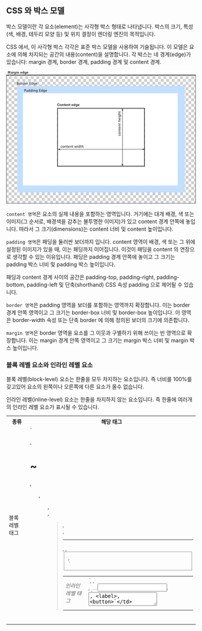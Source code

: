 ## CSS 와 박스 모델

박스 모델이란 각 요소(element)는 사각형 박스 형태로 나타냅니다. 박스의 크기, 특성(색, 배경, 테두리 모양 등) 및 위치 결정이 렌더링 엔진의 목적입니다.

CSS 에서, 이 사각형 박스 각각은 표준 박스 모델을 사용하여 기술됩니다. 이 모델은 요소에 의해 차지되는 공간의 내용(content)을 설명합니다. 각 박스는 네 경계(edge)가 있습니다: margin 경계, border 경계, padding 경계 및 content 경계.

![box model](../images/boxmodel.png)

`content 영역`은 요소의 실제 내용을 포함하는 영역입니다. 거기에는 대개 배경, 색 또는 이미지(그 순서로, 배경색을 감추는 불투명한 이미지)가 있고 content 경계 안쪽에 놓입니다. 따라서 그 크기(dimensions)는 content 너비 및 content 높이입니다.

`padding 영역`은 패딩을 둘러싼 보더까지 입니다. content 영역이 배경, 색 또는 그 위에 설정된 이미지가 있을 때, 이는 패딩까지 이어집니다. 이것이 패딩을 content 의 연장으로 생각할 수 있는 이유입니다. 패딩은 padding 경계 안쪽에 놓이고 그 크기는 padding 박스 너비 및 padding 박스 높이입니다.

패딩과 content 경계 사이의 공간은 padding-top, padding-right, padding-bottom, padding-left 및 단축(shorthand) CSS 속성 padding 으로 제어될 수 있습니다.

`border 영역`은 padding 영역을 보더를 포함하는 영역까지 확장합니다. 이는 border 경계 안쪽 영역이고 그 크기는 border-box 너비 및 border-box 높이입니다. 이 영역은 border-width 속성 또는 단축 border 에 의해 정의된 보더의 크기에 의존합니다.

`margin 영역`은 border 영역을 요소를 그 이웃과 구별하기 위해 쓰이는 빈 영역으로 확장합니다. 이는 margin 경계 안쪽 영역이고 그 크기는 margin 박스 너비 및 margin 박스 높이입니다.

### 블록 레벨 요소와 인라인 레벨 요소

블록 레벨(block-level) 요소는 한줄을 모두 차지하는 요소입니다. 즉 너비를 100%를 갖고있어 요소의 왼쪽이나 오른쪽에 다른 요소가 올수 없습니다.

인라인 레벨(inline-level) 요소는 한줄을 차지하지 않는 요소입니다. 즉 한줄에 여러개의 인라인 레벨 요소가 표시될 수 있습니다.

<table class="table">
    <tr>
        <th>종류</th>
        <th>해당 태그</th>
    </tr>
    <tr>
        <td>블록 레벨 태그</td>
        <td>`<p>, <h1>~<h6>, <ul>, <ol>, <div>, <blockquote>, <form>, <hr>, <table>, <fieldset>, <address>`</td>
    </tr>
    <tr>
        <td>인라인 레벨 태그</td>
        <td>`<img>, <object>, <br>, <sub>, <sup>, <span>, <input>, <textarea>, <label>, <button>`</td>
    </tr>
</table>

### width, height 속성 - 콘텐츠 영역의 크기

박스 모델에서 콘텐츠 영역의 크기를 지정할때 너비는 width 속성과 높이는 height 속성을 사용합니다.

```css
width: <크기> | <백분율> | auto
height: <크기> | <백분율> | auto
```

<table class="table">
    <tr>
        <th>속성 값</th>
        <th>설명</th>
    </tr>
    <tr>
        <td>크기</td>
        <td>너비나 높이값을 px나 cm 같은 단위와 함께 수치로 지정합니다.</td>
    </tr>
    <tr>
        <td>백분율</td>
        <td>박스 모델을 포함하는 부모 요소를 기준으로 너비나 높이 값을 백분율(%)로 지정합니다.</td>
    </tr>
    <tr>
        <td>auto</td>
        <td>박스 모델의 너비와 높이 값이 콘텐츠 양에 따라 자동으로 결정됩니다. 기본값</td>
    </tr>
</table>

- 실제 컨텐츠 크기 계산하기

너비를 나타내는 width 속성에 좌우 패딩과 테두리까지 합쳐야 실제 컨텐츠의 크기를 알수 있습니다.

```css
.ex {
  width: 200px; /* 너비 */
  height: 200px; /* 높이 */
  padding: 10px; /* 여백 */
  border: 5px solid #000; /* 테두리 */
  background: red; /* 보여주기위한 예제*/
}
```

<kdb>컨텐츠 크기(230) = 너비(200) + 좌우여백(20) + 좌우테두리(10)</kdb>

<div style="width:200px; height:200px; padding:10px; border:5px solid #000; background:red;"></div>

### display 속성 - 화면 배치 방법 결정하기

`display` 속성을 사용하면 블록레벨요소를 인라인 레벨 요소로 바꿀수도 있고, 여려형태로 사용할 수 있습니다.

`display` 속성은 해당 요소가 화면에 어떻게 보일지를 지정할 때 사용합니다.

```css
display: none | block | inline-block | inline | contents | table | table-cell 등;
```

##### inline-block

인라인 레벨요소에는 너비나 마진같은 박스 모델값이 정확히 적용되지 않습니다. `inline-block` 를 사용하면 인라인과 블록의 두가지 특성을 모두 가집니다.

다음 예제는 인라인 요소에 `inline-block` 를 사용하여 너비 높이, 마진을 적용한 예제입니다.

```css
span {
  display: inline-block;
  width: 200px;
  height: 50px;
  margin-right: 10px;
  background-color: #ccc;
}
```

<div>
    <span style="display: inline-block; width:200px; height: 50px; margin-right: 10px; background-color: #ccc;"></span>
    <span style="display: inline-block; width:200px; height: 50px; margin-right: 10px; background-color: #ccc;"></span>
    <span style="display: inline-block; width:200px; height: 50px; margin-right: 10px; background-color: #ccc;"></span>
</div>

기타 display 속성 값들

<table class="table">
    <tr>
        <th>속성 값</th>
        <th>설명</th>
    </tr>
    <tr>
        <td>inline</td>
        <td>한줄을 모두 차지하지 않고 요소의 너비만큼 영역을 가집니다.</td>
    </tr>
    <tr>
        <td>block</td>
        <td>한줄을 모두 차지하며, 옆에 요소를 둘 수 없습니다.</td>
    </tr>
    <tr>
        <td>inherit</td>
        <td>상위 요소의 display 속성을 상속받습니다.</td>
    </tr>
    <tr>
        <td>table</td>
        <td>블록 레벨의 표로 만듭니다.</td>
    </tr>
    <tr>
        <td style="white-space:nowrap">inline-table</td>
        <td>인라인 레벨의 표로 만듭니다.(table태그를 사용한것처럼)</td>
    </tr>
    <tr>
        <td style="white-space:nowrap">table-row</td>
        <td>표의 행으로 만듭니다(tr 태그를 사용한 것처럼)</td>
    </tr>
    <tr>
        <td style="white-space:nowrap">table-row-group</td>
        <td>표의 행 그룹을 만듭니다.(tbody 태그를 사용한 것처럼)</td>
    </tr>
    <tr>
        <td style="white-space:nowrap">table-header-group</td>
        <td>표의 제목 영역(herder) 그룹으로 만듭니다.(thead 태그를 사용한 것처럼)</td>
    </tr>
    <tr>
        <td style="white-space:nowrap">table-footer-group</td>
        <td>표의 요약 영역(footer) 그룹으로 만듭니다.(tfoot 태그를 사용한 것처럼)</td>
    </tr>
    <tr>
        <td style="white-space:nowrap">table-column</td>
        <td>표의 열로 만듭니다(col 태그를 사용한 것처럼)</td>
    </tr>
    <tr>
        <td style="white-space:nowrap">table-column-group</td>
        <td>표의 열 그룹으로 만듭니다(colgroup 태그를 사용한 것처럼)</td>
    </tr>
    <tr>
        <td style="white-space:nowrap">table-cell</td>
        <td>표에서 하나의 셀로 만듭니다.(td 나 th 태그를 사용한 것처럼))</td>
    </tr>
    <tr>
        <td style="white-space:nowrap">table-caption</td>
        <td>표의 캡션을 만듭니다(caption 태그를 사용한 것처럼)</td>
    </tr>
    <tr>
        <td style="white-space:nowrap">list-item</td>
        <td>목록의 항목을 표시할 수 있도록 기본적인 블록 박스와 표시자 박스를 만듭니다.(li 태그를 사용한 것처럼) `기본적인 블록 박스란 항목의 내용이 표시되는 부분이며, 표시자 박스란 불릿이 표시되는 부분입니다.`</td>
    </tr>
</table>

### 테두리 관련 속성들

테두리는 텍스트 단락뿐만 아니라 그림이나 표, 양식 등 사가 형태를 가지 어떤 요소에나 다양하게 적용할수 있습니다.
테두리에는 테두리 두께, 테두리 스타일, 테두리 색상 등이 있습니다.

#### border-style 속성 - 테두리 스타일 지정하기

테두리 스타일을 지정하는 border-style 속성은 기본값이 none 이기 때문에 테두리 스타일을 지정하지 않으면 테두리 색상이나 두께를 지정하더라도 화면에 표시되지 않습니다.

<table class="table">
    <tr>
        <th style="white-space:nowrap">속성 값</th>
        <th>설명</th>
        <th>예시</th>
    </tr>
    <tr>
        <td>none</td>
        <td>테두리가 나타나지 않습니다. 기본값</td>
        <td>
            <div style="border-style:none;">none</div>
        </td>
    </tr>
    <tr>
        <td>hidden</td>
        <td>테두리가 나타나지 않습니다. border-collapse:collapse일 경우 다른 테두리도 표시되지 않습니다.</td>
        <td>
            <div style="border-style:hidden;">hidden</div>
        </td>
    </tr>
    <tr>
        <td>dashed</td>
        <td>테두리를 짧은 선(직선으로 된 점선)으로 표시합니다.</td>
        <td>
            <div style="border-style:dashed;">dashed</div>
        </td>
    </tr>
    <tr>
        <td>dotted</td>
        <td>테두리를 점선으로 표시합니다.</td>
        <td>
            <div style="border-style:dotted;">dotted</div>
        </td>
    </tr>
    <tr>
        <td>double</td>
        <td>테두리를 이중선(겹션)으로 표시합니다. 두 선 사이의 간격은 border-width 값으로 지정합니다.</td>
        <td>
            <div style="border-style:double;">double</div>
        </td>
    </tr>
    <tr>
        <td>groove</td>
        <td>테두리를 창에 조작한 것처럼 표시합니다. 홈이 파인 듯 입체적으로 보입니다.</td>
        <td>
            <div style="border-style:groove;">groove</div>
        </td>
    </tr>
    <tr>
        <td>inset</td>
        <td>border-collapse:separate일 경우 전체 박스 테두리가 창에 박혀 있는 것처럼 표시되고, border-collapse:collapse일 경우 groove와 똑같이 표시됩니다.</td>
        <td>
            <div style="border-style:inset;">inset</div>
        </td>
    </tr>
    <tr>
        <td>outset</td>
        <td>border-collapse:separate일 경우 전체 박스 테두리가 창에서 튀어나온 것처럼 표시되고, border-collapse:collapse일 경우 ridge와 똑같이 표시됩니다.</td>
        <td>
            <div style="border-style:outset;">outset</div>
        </td>
    </tr>
    <tr>
        <td>ridge</td>
        <td>테두리를 창에서 튀어나온 것처럼 표시합니다.</td>
        <td>
            <div style="border-style:ridge;">ridge</div>
        </td>
    </tr>
    <tr>
        <td>solid</td>
        <td>테두리를 실선으로 표시합니다.</td>
        <td>
            <div style="border-style:solid;">solid</div>
        </td>
    </tr>
</table>

> border-collapse 속성은 표에서 셀과 셀 사이의 테두리가 두 번 그려지는 것을 겹쳐 하나로 표시할 것인지(border-collapse:collapse), 두 개로 표시할 것인지(border-collapse:separate)를 지정하는 것입니다.

#### border-width 속성 - 테두리 두께 지정하기

테두리 스타일과 마찬가지로 테두리 두께가 있어야만 화면에 표시됩니다.

```css
border-top-width: <크기> | thin | medium | thick
border-right-width: <크기> | thin | medium | thick
border-bottom-width: <크기> | thin | medium | thick
border-left-width: <크기> | thin | medium | thick
border-width: <크기> | thin | medium | thick
```

아래 예제에서 차이를 볼 수 있습니다.

<table class="table">
    <tr>
        <th>속성</th>
        <th>속성 값</th>
        <th>예시</th>
    </tr>
    <tr>
        <td>border-top-width</td>
        <td>5px</td>
        <td>
            <div style="border-style:solid; border-top-width:5px">border-top-width:5px</div>
        </td>
    </tr>
    <tr>
        <td>border-top-width</td>
        <td>thin</td>
        <td>
            <div style="border-style:solid; border-top-width:thin">border-top-width:thin</div>
        </td>
    </tr>
    <tr>
        <td>border-top-width</td>
        <td>medium</td>
        <td>
            <div style="border-style:solid; border-top-width:medium">border-top-width:medium</div>
        </td>
    </tr>
    <tr>
        <td>border-top-width</td>
        <td>thick</td>
        <td>
            <div style="border-style:solid; border-top-width:thick">border-top-width:thick</div>
        </td>
    </tr>
</table>

#### border-color 속성 - 테두리 색상 지정하기

border-width 처럼 한군데 또는 둘, 셋 모두 적용 가능합니다. 색상을 지정하지 않으면 기본값인 검정색이 표시됩니다.

```css
border-top-color: <색상>
border-right-color: <색상>
border-bottom-color: <색상>
border-left-color: <색상>
border-color: <색상>
```

width 또는 style 을 지정하지 않으면 보이지 않기때문에 border-style:solid 를 지정하고 border-top-color:red 를 공통으로 지정했습니다.

<table class="table">
    <tr>
        <th>속성</th>
        <th>속성 값</th>
        <th>예시</th>
    </tr>
    <tr>
        <td>border-top-color</td>
        <td>red</td>
        <td>
            <div style="border-style:solid; border-top-color:red">border-top-color:red</div>
        </td>
    </tr>
    <tr>
        <td>border-right-color</td>
        <td>red</td>
        <td>
            <div style="border-style:solid; border-right-color:red">border-right-color:red</div>
        </td>
    </tr>
    <tr>
        <td>border-bottom-color</td>
        <td>red</td>
        <td>
            <div style="border-style:solid; border-bottom-color:red">border-bottom-color:red</div>
        </td>
    </tr>
    <tr>
        <td>border-left-color</td>
        <td>red</td>
        <td>
            <div style="border-style:solid; border-left-color:red">border-left-color:red</div>
        </td>
    </tr>
    <tr>
        <td>border-color</td>
        <td>red</td>
        <td>
            <div style="border-style:solid; border-color:red">border-color:red</div>
        </td>
    </tr>
</table>


#### border 속성 - 테두리 스타일 묶어 지정하기

테두리 스타일과 두께, 색상을 묶어서 지정할 수 있습니다.
네 방향의 테두리 스타일을 다르게 지정하고 싶다면 `border-top` 이나 `border-right` 처럼 속성 이름에 방향을 함께 써서 따로 지정하고 네 방향이 같으면 `border` 속성을 사용합니다.
이때 두께와 색상, 스타일 순서는 상관없습니다.

```css
border-top: <두께> | <색상> | <스타일>
border-right: <두께> | <색상> | <스타일>
border-bottom: <두께> | <색상> | <스타일>
border-left: <두께> | <색상> | <스타일>
border: <두께> | <색상> | <스타일>
```

아래 예제는 두께 색상 스타일을 예제로 만들었습니다.

```css
.ex {
    border: 5px red solid;
}
```

미리보기 

<div style="border: 5px red solid;">border: 5px red solid</div>



#### border-radius 속성 - 박스 모서리 둥글게 만들기

`border-radius` 속성을 사용하면 박스 모서리 부분을 둥글게 만들수 있습니다.
박스 모서리의 두 방향과 반지름을 뜻하는 radius 를 사용해서 둥글게 만들수 있습니다.

```css
border-top-left-radius: <크기> | <백분율>
border-top-right-radius: <크기> | <백분율>
border-bottom-right-radius: <크기> | <백분율>
border-bottom-left-radius: <크기> | <백분율>
border-radius: <크기> | <백분율>
```

네 군데 모두 둥글게 처리하려면 `border-radius` 속성을 사용하고, 각각 다르게 설정하면 방향을 나타내는 `border-top-left-radius`(왼쪽 위 모서리) 등을 사용합니다.

<table class="table">
    <tr>
        <th>속성 값</th>
        <th>설명</th>
    </tr>
    <tr>
        <td>크기</td>
        <td>둥글게 처리할 반지름 크기를 px 나 em 같은 단위와 함께 수치로 표시합니다.</td>
    </tr>
    <tr>
        <td>백분율</td>
        <td>현재 요소의 크기를 기준으로 둥글게 처리할 반지름 크기를 %로 지정합니다.</td>
    </tr>
</table>

아래코드는 오른쪽 상단과, 왼쪽 하단을 20px 만큼 ㄷ

```css
.ex {
    width:100px; 
    height:100px; 
    background-color:red;
    border-top-right-radius:20px; 
    border-bottom-left-radius:20px; 
}
```


<div style="width:100px; height:100px; border-top-right-radius:20px; border-bottom-left-radius:20px; background-color:red;"></div>


Personal Access Token

